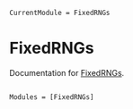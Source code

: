 ```@meta
CurrentModule = FixedRNGs
```

# FixedRNGs

Documentation for [FixedRNGs](https://github.com/cscherrer/FixedRNGs.jl).

```@index
```

```@autodocs
Modules = [FixedRNGs]
```
